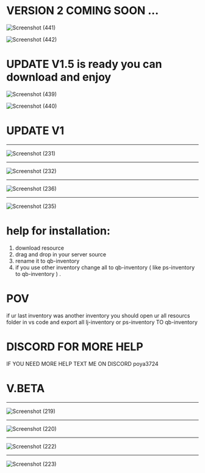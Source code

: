 # VERSION 2 COMING SOON ...

![Screenshot (441)](https://github.com/user-attachments/assets/079b8f6b-234a-4fb6-8a0c-09efd2b8e751)

![Screenshot (442)](https://github.com/user-attachments/assets/9a3c786c-b761-4f7e-8251-1ec39867117d)

# UPDATE V1.5 is ready you can download and enjoy

![Screenshot (439)](https://github.com/user-attachments/assets/c8cc8f3a-141c-46ae-bdb6-188e230899ed)


![Screenshot (440)](https://github.com/user-attachments/assets/117b4930-5115-461e-a41b-70711c7fce1d)


# UPDATE V1

**********
 
![Screenshot (231)](https://github.com/pooyahpx/Nopixel-4.0-inventory/assets/73234330/8a6809c3-90ee-477b-a51e-387e497807db)


************

![Screenshot (232)](https://github.com/pooyahpx/Nopixel-4.0-inventory/assets/73234330/08b2b835-5348-425b-9a1d-43af9036b501)


*************

![Screenshot (236)](https://github.com/pooyahpx/Nopixel-4.0-inventory/assets/73234330/a7f78da0-e5b9-4e42-a4fe-a7fe1866bfde)


**************

![Screenshot (235)](https://github.com/pooyahpx/Nopixel-4.0-inventory/assets/73234330/b55c5201-154d-439e-93d8-998dc148828a)

# help for installation:

1. download resource
2. drag and drop in your server source
3. rename it to qb-inventory
4. if you use other inventory change all to qb-inventory ( like ps-inventory to qb-inventory ) .

# POV
if ur last inventory was another inventory you should open ur all resourcs folder in vs code and export all lj-inventory or ps-inventory TO qb-inventory

# DISCORD FOR MORE HELP 

IF YOU NEED MORE HELP TEXT ME ON DISCORD poya3724

# V.BETA

**********
 
![Screenshot (219)](https://github.com/pooyahpx/Nopixel-4.0-inventory/assets/73234330/f578701a-a287-4fb0-972b-afe084b8b242)

************

![Screenshot (220)](https://github.com/pooyahpx/Nopixel-4.0-inventory/assets/73234330/d161a0d6-652d-4180-9aab-018c21f04ae8)

*************

![Screenshot (222)](https://github.com/pooyahpx/Nopixel-4.0-inventory/assets/73234330/fb50d7d7-a8cd-44f7-8c53-11777e2a22f7)

**************

![Screenshot (223)](https://github.com/pooyahpx/Nopixel-4.0-inventory/assets/73234330/45d1bd5c-06ca-4958-8248-26766d304bde)
